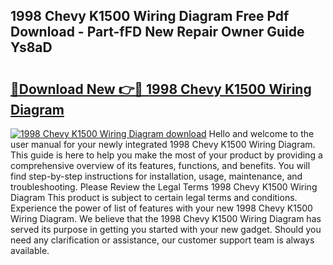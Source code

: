 ## 1998 Chevy K1500 Wiring Diagram Free Pdf Download - Part-fFD New Repair Owner Guide Ys8aD

# <h2><a href="http://dfk2lg.blite.top/?on=1998+Chevy+K1500+Wiring+Diagram">🔗Download New 👉🔴 1998 Chevy K1500 Wiring Diagram</a></h2>

[![1998 Chevy K1500 Wiring Diagram download](https://i.imgur.com/lujVjoI.png)](http://dfk2lg.blite.top/?on=1998+Chevy+K1500+Wiring+Diagram)
Hello and welcome to the user manual for your newly integrated 1998 Chevy K1500 Wiring Diagram. This guide is here to help you make the most of your product by providing a comprehensive overview of its features, functions, and benefits. You will find step-by-step instructions for installation, usage, maintenance, and troubleshooting. Please Review the Legal Terms 1998 Chevy K1500 Wiring Diagram This product is subject to certain legal terms and conditions. Experience the power of list of features with your new 1998 Chevy K1500 Wiring Diagram. We believe that the 1998 Chevy K1500 Wiring Diagram has served its purpose in getting you started with your new gadget. Should you need any clarification or assistance, our customer support team is always available.
